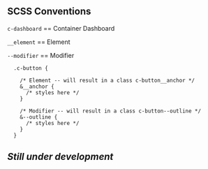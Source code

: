## SCSS Conventions

```c-dashboard``` == Container Dashboard

```__element``` == Element

```--modifier``` == Modifier

```
  .c-button {

    /* Element -- will result in a class c-button__anchor */
    &__anchor {
      /* styles here */
    }

    /* Modifier -- will result in a class c-button--outline */
    &--outline {
      /* styles here */
    }
  }
```

## *Still under development*
